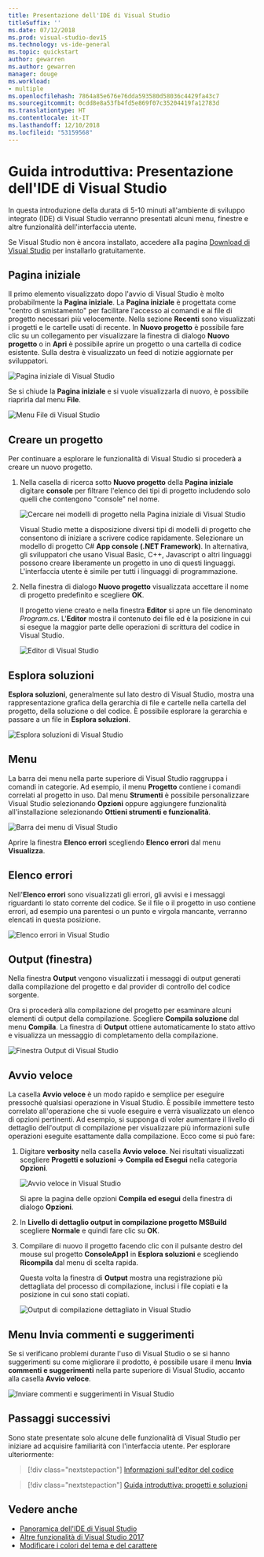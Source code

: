 ```yaml
---
title: Presentazione dell'IDE di Visual Studio
titleSuffix: ''
ms.date: 07/12/2018
ms.prod: visual-studio-dev15
ms.technology: vs-ide-general
ms.topic: quickstart
author: gewarren
ms.author: gewarren
manager: douge
ms.workload:
- multiple
ms.openlocfilehash: 7864a85e676e76dda593580d58036c4429fa43c7
ms.sourcegitcommit: 0cdd8e8a53fb4fd5e869f07c35204419fa12783d
ms.translationtype: HT
ms.contentlocale: it-IT
ms.lasthandoff: 12/10/2018
ms.locfileid: "53159568"
---
```

# <a name="quickstart-first-look-at-the-visual-studio-ide"></a>Guida introduttiva: Presentazione dell'IDE di Visual Studio

In questa introduzione della durata di 5-10 minuti all'ambiente di sviluppo integrato (IDE) di Visual Studio verranno presentati alcuni menu, finestre e altre funzionalità dell'interfaccia utente.

Se Visual Studio non è ancora installato, accedere alla pagina [Download di Visual Studio](https://visualstudio.microsoft.com/downloads/?utm_medium=microsoft&utm_source=docs.microsoft.com&utm_campaign=button+cta&utm_content=download+vs2017) per installarlo gratuitamente.

## <a name="start-page"></a>Pagina iniziale

Il primo elemento visualizzato dopo l'avvio di Visual Studio è molto probabilmente la **Pagina iniziale**. La **Pagina iniziale** è progettata come "centro di smistamento" per facilitare l'accesso ai comandi e ai file di progetto necessari più velocemente. Nella sezione **Recenti** sono visualizzati i progetti e le cartelle usati di recente. In **Nuovo progetto** è possibile fare clic su un collegamento per visualizzare la finestra di dialogo **Nuovo progetto** o in **Apri** è possibile aprire un progetto o una cartella di codice esistente. Sulla destra è visualizzato un feed di notizie aggiornate per sviluppatori.

![Pagina iniziale di Visual Studio](media/start-page.png)

Se si chiude la **Pagina iniziale** e si vuole visualizzarla di nuovo, è possibile riaprirla dal menu **File**.

![Menu File di Visual Studio](media/quickstart-IDE-file-menu-large.png)

## <a name="create-a-project"></a>Creare un progetto

Per continuare a esplorare le funzionalità di Visual Studio si procederà a creare un nuovo progetto.

1. Nella casella di ricerca sotto **Nuovo progetto** della **Pagina iniziale** digitare **console** per filtrare l'elenco dei tipi di progetto includendo solo quelli che contengono "console" nel nome.

   ![Cercare nei modelli di progetto nella Pagina iniziale di Visual Studio](media/start-page-search-templates.png)

   Visual Studio mette a disposizione diversi tipi di modelli di progetto che consentono di iniziare a scrivere codice rapidamente. Selezionare un modello di progetto C# **App console (.NET Framework)**. In alternativa, gli sviluppatori che usano Visual Basic, C++, Javascript o altri linguaggi possono creare liberamente un progetto in uno di questi linguaggi. L'interfaccia utente è simile per tutti i linguaggi di programmazione.

1. Nella finestra di dialogo **Nuovo progetto** visualizzata accettare il nome di progetto predefinito e scegliere **OK**.

   Il progetto viene creato e nella finestra **Editor** si apre un file denominato *Program.cs*. L'**Editor** mostra il contenuto dei file ed è la posizione in cui si esegue la maggior parte delle operazioni di scrittura del codice in Visual Studio.

   ![Editor di Visual Studio](media/editor.png)

## <a name="solution-explorer"></a>Esplora soluzioni

**Esplora soluzioni**, generalmente sul lato destro di Visual Studio, mostra una rappresentazione grafica della gerarchia di file e cartelle nella cartella del progetto, della soluzione o del codice. È possibile esplorare la gerarchia e passare a un file in **Esplora soluzioni**.

![Esplora soluzioni di Visual Studio](media/quickstart-IDE-solution-explorer.png)

## <a name="menus"></a>Menu

La barra dei menu nella parte superiore di Visual Studio raggruppa i comandi in categorie. Ad esempio, il menu **Progetto** contiene i comandi correlati al progetto in uso. Dal menu **Strumenti** è possibile personalizzare Visual Studio selezionando **Opzioni** oppure aggiungere funzionalità all'installazione selezionando **Ottieni strumenti e funzionalità**.

![Barra dei menu di Visual Studio](media/quickstart-IDE-menu-bar.png)

Aprire la finestra **Elenco errori** scegliendo **Elenco errori** dal menu **Visualizza**.

## <a name="error-list"></a>Elenco errori

Nell'**Elenco errori** sono visualizzati gli errori, gli avvisi e i messaggi riguardanti lo stato corrente del codice. Se il file o il progetto in uso contiene errori, ad esempio una parentesi o un punto e virgola mancante, verranno elencati in questa posizione.

![Elenco errori in Visual Studio](media/quickstart-IDE-error-list.png)

## <a name="output-window"></a>Output (finestra)

Nella finestra **Output** vengono visualizzati i messaggi di output generati dalla compilazione del progetto e dal provider di controllo del codice sorgente.

Ora si procederà alla compilazione del progetto per esaminare alcuni elementi di output della compilazione. Scegliere **Compila soluzione** dal menu **Compila**. La finestra di **Output** ottiene automaticamente lo stato attivo e visualizza un messaggio di completamento della compilazione.

![Finestra Output di Visual Studio](media/build-output-minimal.png)

## <a name="quick-launch"></a>Avvio veloce

La casella **Avvio veloce** è un modo rapido e semplice per eseguire pressoché qualsiasi operazione in Visual Studio. È possibile immettere testo correlato all'operazione che si vuole eseguire e verrà visualizzato un elenco di opzioni pertinenti. Ad esempio, si supponga di voler aumentare il livello di dettaglio dell'output di compilazione per visualizzare più informazioni sulle operazioni eseguite esattamente dalla compilazione. Ecco come si può fare:

1. Digitare **verbosity** nella casella **Avvio veloce**. Nei risultati visualizzati scegliere **Progetti e soluzioni -> Compila ed Esegui** nella categoria **Opzioni**.

   ![Avvio veloce in Visual Studio](media/quickstart-IDE-quick-launch.png)

   Si apre la pagina delle opzioni **Compila ed esegui** della finestra di dialogo **Opzioni**.

1. In **Livello di dettaglio output in compilazione progetto MSBuild** scegliere **Normale** e quindi fare clic su **OK**.

1. Compilare di nuovo il progetto facendo clic con il pulsante destro del mouse sul progetto **ConsoleApp1** in **Esplora soluzioni** e scegliendo **Ricompila** dal menu di scelta rapida.

   Questa volta la finestra di **Output** mostra una registrazione più dettagliata del processo di compilazione, inclusi i file copiati e la posizione in cui sono stati copiati.

   ![Output di compilazione dettagliato in Visual Studio](media/build-output-verbose.png)

## <a name="send-feedback-menu"></a>Menu Invia commenti e suggerimenti

Se si verificano problemi durante l'uso di Visual Studio o se si hanno suggerimenti su come migliorare il prodotto, è possibile usare il menu **Invia commenti e suggerimenti** nella parte superiore di Visual Studio, accanto alla casella **Avvio veloce**.

![Inviare commenti e suggerimenti in Visual Studio](media/quickstart-IDE-send-feedback.png)

## <a name="next-steps"></a>Passaggi successivi

Sono state presentate solo alcune delle funzionalità di Visual Studio per iniziare ad acquisire familiarità con l'interfaccia utente. Per esplorare ulteriormente:

> [!div class="nextstepaction"]
> [Informazioni sull'editor del codice](../get-started/tutorial-editor.md)

> [!div class="nextstepaction"]
> [Guida introduttiva: progetti e soluzioni](../get-started/tutorial-projects-solutions.md)

## <a name="see-also"></a>Vedere anche

- [Panoramica dell'IDE di Visual Studio](../get-started/visual-studio-ide.md)
- [Altre funzionalità di Visual Studio 2017](../ide/advanced-feature-overview.md)
- [Modificare i colori del tema e del carattere](../ide/quickstart-personalize-the-ide.md)
